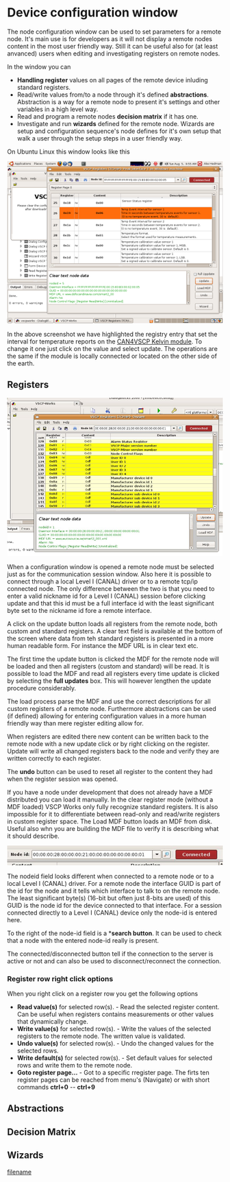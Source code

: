# Device configuration window

The node configuration window can be used to set parameters for a remote node. It's main use is for developers as it will not display a remote nodes content in the most user friendly way. Still it can be useful also for (at least anvanced) users when editing and investigating registers on remote nodes. 

In the window you can

* **Handling register** values on all pages of the remote device inluding standard registers.
* Read/write values from/to a node through it's defined **abstractions**. Abstraction is a way for a remote node to present it's settings and other variables in a high level way.
* Read and program a remote nodes **decision matrix** if it has one.
* Investigate and run **wizards** defined for the remote node. Wizards are setup and configuration sequence's node defines for it's own setup that walk a user through the setup steps in a user friendly way.

On Ubuntu Linux this window looks like this

![](./images/screenshot_vscpworks_config.png)

In the above screenshot we have highlighted the registry entry that set the interval for temperature reports on the [CAN4VSCP Kelvin module](http://www.grodansparadis.com/kelvinntc10k/kelvin_ntc10ka.html). To change it one just click on the value and select update. The operations are the same if the module is locally connected or located on the other side of the earth.

## Registers

![](./images/vscpworks_registers2.jpg)


When a configuration window is opened a remote node must be selected just as for the communication session window. Also here it is possible to connect through a local Level I (CANAL) driver or to a remote tcp/ip connected node. The only difference between the two is that you need to enter a valid nickname id for a Level I (CANAL) session before clicking update and that this id must be a full interface id with the least significant byte set to the nickname id fore a remote interface.

A click on the update button loads all registers from the remote node, both custom and standard registers. A clear text field is available at the bottom of the screen where data from teh standard registers is presented in a more human readable form. For instance the MDF URL is in clear text etc.

The first time the update button is clicked the MDF for the remote node will be loaded and then all registers (custom and standard) will be read. It is possible to load the MDF and read all registers every time update is clicked by selecting the **full updates** box. This will however lengthen the update procedure considerably.

 The load process parse the MDF and use the correct descriptions for all custom registers of a remote node. Furthermore abstractions can be used (if defined) allowing for entering configuration values in a more human friendly way than mere register editing allow for.

When registers are edited there new content can be written back to the remote node with a new update click or by right clicking on the register. Update will write all changed registers back to the node and verify they are written correctly to each register.

The **undo** button can be used to reset all register to the content they had when the register session was opened.

If you have a node under development that does not already have a MDF distributed you can load it manually. In the clear register mode (without a MDF loaded) VSCP Works only fully recognize standard registers. It is also impossible for it to differentiate between read-only and read/write registers in custom register space. The Load MDF button loads an MDF from disk. Useful also whn you are building the MDF file to verify it is describing what it should describe.

![](./images/vscpworks_registers_nodeid.jpg)

The nodeid field looks different when connected to a remote node or to a local Level I (CANAL) driver. For a remote node the interface GUID is part of the id for the node and it tells which interface to talk to on the remote node. The least significant byte(s) (16-bit but often just 8-bits are used) of this GUID is the node id for the device connected to that interface. For a session connected directly to a Level I (CANAL) device only the node-id is entered here.

To the right of the node-id field is a ***search button**. It can be used to check that a node with the entered node-id really is present.

The connected/disconnected button tell if the connection to the server is active or not and can also be used to disconnect/reconnect the connection.

### Register row right click options

When you right click on a register row you get the following options

* **Read value(s)** for selected row(s). - Read the selected register content. Can be useful when registers contains measurements or other values that dynamically change.
* **Write value(s)** for selected row(s). - Write the values of the selected registers to the remote node. The written value is validated.
* **Undo value(s)** for selected row(s). - Undo the changed values for the selected rows.
* **Write default(s)** for selected row(s). - Set default values for selected rows and write them to the remote node.
* **Goto register page...** - Got to a specific rregister page. The firts ten register pages can be reached from menu's (Navigate) or with short commands **ctrl+0** -- **ctrl+9**


## Abstractions

## Decision Matrix

## Wizards




[filename](./bottom_copyright.md ':include')